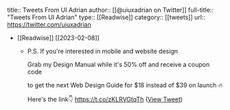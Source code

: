 title:: Tweets From UI Adrian
author:: [[@uiuxadrian on Twitter]]
full-title:: "Tweets From UI Adrian"
type:: [[Readwise]]
category:: [[tweets]]
url:: https://twitter.com/uiuxadrian

- [[Readwise]] [[2023-02-08]]
	- P.S. If you're interested in mobile and website design
	  
	  Grab my Design Manual while it's 50% off and receive a coupon code
	  
	  to get the next Web Design Guide for $18 instead of $39 on launch 🔥
	  
	  Here's the link👇
	  https://t.co/zKLRVGtqTh ([View Tweet](https://twitter.com/uiuxadrian/status/1589960968355840001))